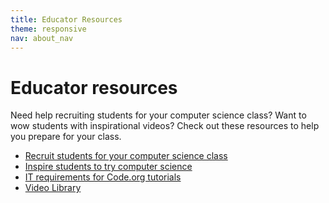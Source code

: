 ```yaml
---
title: Educator Resources
theme: responsive
nav: about_nav
---
```



# Educator resources
Need help recruiting students for your computer science class? Want to wow students with inspirational videos? Check out these resources to help you prepare for your class.

* [Recruit students for your computer science class](/educate/resources/recruit)
* [Inspire students to try computer science](/educate/resources/inspire)
* [IT requirements for Code.org tutorials](/educate/resources/tech-requirements)
* [Video Library](/educate/resources/videos)
